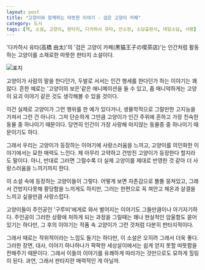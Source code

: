 ```yaml
---
layout: post
title: "고양이와 함께하는 따뜻한 이야기 - 검은 고양이 카페"
category: 도서
tags: [책, 소설, 고양이, 판타지, 다카하시 유타, 안소현, 소담출판사, 테일소담, 서평]
---
```


'다카하시 유타(高橋 由太)'의
'검은 고양이 카페(黒猫王子の喫茶店)'는
인간처럼 활동하는 고양이를 소재로한 따뜻한 판타지 소설이다.

![표지](https://lh3.googleusercontent.com/I2fc-INegx_LHO81Kh3B41w0VTOHxBVYHrtaErDCRZGJ6QQkG_U-j-i-z2KiXwZoWFHIxb4mEU9mlg=s480)

고양이가 사람의 말을 한다던가,
두발로 서서는 인간 행세를 한다던가 하는 이야기는 꽤 많다.
흔한 예로는 '고양이의 보은'같은 애니메이션을 들 수 있고,
좀 매니악하게는 고양이 요괴 이야기 같은 것도 생각해볼 수 있을 것이다.

이건 실제로 고양이가 그런 행위를 한 예가 있다거나,
생물학적으로 그럴만한 고지능을 가져서 그런 건 아니다.
그저 단순하게 그만큼 고양이가 인간 주위에 흔하고
가장 친숙한 동물 중 하나이기 때문이다.
당연히 인간이 가장 사랑해 마지않는 동물종 중 하나이기 때문이기도 하다.

그래서 우리는 고양이가 등장하는 이야기에 사랑스러움을 느끼고,
고양이를 의인화한 이야기에서는 묘한 매력도 느낀다.
제 아무리 고약하고 건방진 고양이가 등장한다 할지라도 말이다.
아니, 반대로 그러면 그럴수록 더 실제 고양이를 제대로 반영한 것 같아 더 사랑스러움을 느끼기까지 한다.

이 소설 속에 등장하는 고양이들이 그렇다.
어떻게 보면 자존감으로 똘똘 뭉쳐있고,
그래서 건방지다못해 황당함을 느끼게도 하지만,
그러는 한편으로 꼭 껴안고 체온과 살결을 느끼고 싶을만큼 사랑스럽다.

고양이들이 주인공인 '구루미'에게로 와서 벌어지는 이야기도 그들만큼이나 아기자기하다.
주인공이 그러한 상황에 처하게 되는 과정을 그릴때는 꽤나 현실적인 암울함도 묻어있기는 하다만,
그 후의 이야기는 작품 속 고양이가 그런 것처럼 다분히 판타지적이다.

그래서 때로는 작위적이라는 느낌도 들기는 하다만,
이 소설은 오히려 그래서 더욱 좋다.
그러한 장면, 대사, 이야기 하나하나가 팍팍한 세상살이에서는 쉽게 얻지 못할 따뜻함을 전해주기 때문이다.
그래서 이들의 이야기를 유쾌하게 따라가는 것만으로도 묘하게 힐링이 된다.
과연, 그래서 판타지란 매력적인 게 아닐까.
